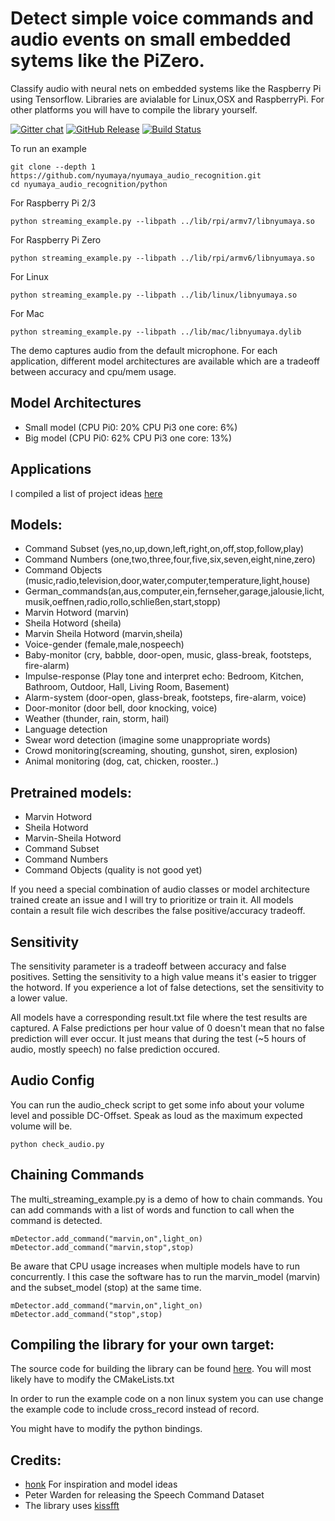 # Detect simple voice commands and audio events on small embedded sytems like the PiZero.
Classify audio with neural nets on embedded systems like the Raspberry Pi using Tensorflow. Libraries are avialable for Linux,OSX and RaspberryPi. For other platforms you will have to compile the library yourself.

[![Gitter chat](https://badges.gitter.im/gitterHQ/gitter.png)](https://gitter.im/nyumaya_audio_recognition)
[![GitHub Release](https://github-basic-badges.herokuapp.com/release/nyumaya/nyumaya_audio_recognition.svg)]()
[![Build Status](https://travis-ci.org/nyumaya/nyumaya_audio_recognition.svg?branch=master)](https://travis-ci.org/nyumaya/nyumaya_audio_recognition)

To run an example

```
git clone --depth 1 https://github.com/nyumaya/nyumaya_audio_recognition.git
cd nyumaya_audio_recognition/python 
```
For Raspberry Pi 2/3
```
python streaming_example.py --libpath ../lib/rpi/armv7/libnyumaya.so
```
For Raspberry Pi Zero
```
python streaming_example.py --libpath ../lib/rpi/armv6/libnyumaya.so
```

For Linux
```
python streaming_example.py --libpath ../lib/linux/libnyumaya.so
```

For Mac
```
python streaming_example.py --libpath ../lib/mac/libnyumaya.dylib
```


The demo captures audio from the default microphone.
For each application, different model architectures are available which are a tradeoff between accuracy and cpu/mem usage.



## Model Architectures
- Small model  (CPU Pi0: 20% CPU Pi3 one core: 6%)
- Big model    (CPU Pi0: 62% CPU Pi3 one core: 13%)

## Applications 

I compiled a list of project ideas [here](https://nyumaya.com/project-ideas-for-audio-machine-learning/)

## Models:
- Command Subset (yes,no,up,down,left,right,on,off,stop,follow,play)
- Command Numbers (one,two,three,four,five,six,seven,eight,nine,zero)
- Command Objects (music,radio,television,door,water,computer,temperature,light,house)
- German_commands(an,aus,computer,ein,fernseher,garage,jalousie,licht,musik,oeffnen,radio,rollo,schließen,start,stopp)
- Marvin Hotword (marvin)
- Sheila Hotword (sheila)
- Marvin Sheila Hotword (marvin,sheila)
- Voice-gender (female,male,nospeech)
- Baby-monitor (cry, babble, door-open, music, glass-break, footsteps, fire-alarm)
- Impulse-response (Play tone and interpret echo: Bedroom, Kitchen, Bathroom, Outdoor, Hall, Living Room, Basement)
- Alarm-system (door-open, glass-break, footsteps, fire-alarm, voice)
- Door-monitor (door bell, door knocking, voice)
- Weather (thunder, rain, storm, hail)
- Language detection
- Swear word detection (imagine some unappropriate words)
- Crowd monitoring(screaming, shouting, gunshot, siren, explosion)
- Animal monitoring (dog, cat, chicken, rooster..)

## Pretrained models:
- Marvin Hotword
- Sheila Hotword
- Marvin-Sheila Hotword
- Command Subset
- Command Numbers
- Command Objects (quality is not good yet)

If you need a special combination of audio classes or model architecture trained create an issue and I will try to prioritize or train it. All models contain a result file wich describes the false positive/accuracy tradeoff. 

## Sensitivity

The sensitivity parameter is a tradeoff between accuracy and false positives. Setting the sensitivity to a high value means it's easier to trigger the hotword. If you experience a lot of false detections, set the sensitivity to a lower value. 

All models have a corresponding result.txt file where the test results are captured. A False predictions per hour value of 0 doesn't mean that no false prediction will ever occur. It just means that during the test (~5 hours of audio, mostly speech) no false prediction occured.

## Audio Config

You can run the audio_check script to get some info about your volume level and possible DC-Offset. Speak as loud as the maximum expected volume will be.
```
python check_audio.py
```

## Chaining Commands

The multi_streaming_example.py is a demo of how to chain commands.
You can add commands with a list of words and function to call when the command is detected.
```
mDetector.add_command("marvin,on",light_on)
mDetector.add_command("marvin,stop",stop)
```
Be aware that CPU usage increases when multiple models have to run concurrently. I this case the software has to run
the marvin_model (marvin) and the subset_model (stop) at the same time.
```
mDetector.add_command("marvin,on",light_on)
mDetector.add_command("stop",stop)
```

## Compiling the library for your own target:

The source code for building the library can be found [here](https://github.com/nyumaya/nyumaya_audio_recognition_lib).
You will most likely have to modify the CMakeLists.txt 

In order to run the example code on a non linux system you can use change the example code to include cross_record instead of record.

You might have to modify the python bindings.


## Credits:
- [honk](https://github.com/castorini/honk) For inspiration and model ideas
- Peter Warden for releasing the Speech Command Dataset
-  The library uses [kissfft](https://github.com/mborgerding/kissfft)
